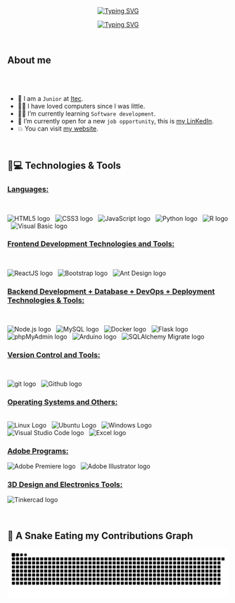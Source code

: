 <p align="center">
  <a href="https://git.io/typing-svg"><img src="https://readme-typing-svg.herokuapp.com?font=Fira+Code&pause=1000&color=82E1F7&width=435&lines=%3E+'Hello+World'" alt="Typing SVG" /></a>
</p>

<p align="center">
  <a href="https://git.io/typing-svg"><img src="https://readme-typing-svg.demolab.com?font=Fira+Code&pause=1000&color=F724DD&width=435&lines=Welcome+to+Milena's+GitHub" alt="Typing SVG" /></a>
</p>

<br>

## About me
<br><br>
- :school: I am a `Junior` at <a href="https://www.itecriocuarto.org.ar/" target="_blank">Itec</a>.
- :technologist: I have loved computers since I was little.
- :student: I’m currently learning `Software development`.
- :thinking: I’m currently open for a new `job opportunity`, this is <a href="https://www.linkedin.com/in/milena-sivit/?locale=en_US" target="_blank">my LinKedIn</a>.
- :boom: You can visit <a href="https://cvmilenasivit.netlify.app/" target="_blank">my website</a>.
<br>



## 🚀💻 Technologies & Tools

### <u> Languages: </u>

<br>

<span><img src="https://img.shields.io/badge/HTML5-E34F26?style=for-the-badge&logo=html5&logoColor=white" alt="HTML5 logo" title="HTML5" height="25" /></span>
&nbsp;
<span><img src="https://img.shields.io/badge/CSS3-1572B6?style=for-the-badge&logo=css3&logoColor=white" alt="CSS3 logo" title="CSS3" height="25" /></span>
&nbsp;
<span><img src="https://img.shields.io/badge/JavaScript-323330?style=for-the-badge&logo=javascript&logoColor=F7DF1E" alt="JavaScript logo" title="JavaScript" height="25" /></span>
&nbsp;
<span><img src="https://img.shields.io/badge/Python-3776AB?style=for-the-badge&logo=python&logoColor=white" alt="Python logo" title="Python" height="25" /></span>
&nbsp;
<span><img src="https://img.shields.io/badge/R-276DC3?style=for-the-badge&logo=r&logoColor=white" alt="R logo" title="R" height="25" /></span>
&nbsp;
<span><img src="https://img.shields.io/badge/Visual_Basic-5C2D91?style=for-the-badge&logo=visual-basic&logoColor=white" alt="Visual Basic logo" title="Visual Basic" height="25" /></span>

### <u> Frontend Development Technologies and Tools: </u>

<br>

<span><img src="https://img.shields.io/badge/React-20232A?style=for-the-badge&logo=react&logoColor=61DAFB" alt="ReactJS logo" title="ReactJS" height="25" /></span>
&nbsp;
<span><img src="https://img.shields.io/badge/Bootstrap-563D7C?style=for-the-badge&logo=bootstrap&logoColor=white" alt="Bootstrap logo" title="Bootstrap" height="25" /></span>
&nbsp;
<span><img src="https://img.shields.io/badge/Ant_Design-0170FE?style=for-the-badge&logo=ant-design&logoColor=white" alt="Ant Design logo" title="Ant Design" height="25" /></span>
&nbsp;

### <u> Backend Development + Database + DevOps + Deployment Technologies & Tools: </u>

<br>

<span><img src="https://img.shields.io/badge/Node.js-339933?style=for-the-badge&logo=nodedotjs&logoColor=white" alt="Node.js logo" title="Node.js" height="25" /></span>
&nbsp;
<span><img src = "https://img.shields.io/badge/MySQL-005C84?style=for-the-badge&logo=mysql&logoColor=white" alt="MySQL logo" title="MySQL" height="25"/></span>
&nbsp;
<span><img src="https://img.shields.io/badge/Docker-2CA5E0?style=for-the-badge&logo=docker&logoColor=white" alt="Docker logo" title="Docker Code" height="25" /></span>
&nbsp;
<span><img src = "https://img.shields.io/badge/Flask-000000?style=for-the-badge&logo=flask&logoColor=white" alt="Flask logo"  title="Flask" height="25"/></span>
&nbsp;
<span><img src="https://img.shields.io/badge/phpMyAdmin-6C78AF?style=for-the-badge&logo=phpmyadmin&logoColor=white" alt="phpMyAdmin logo" title="phpMyAdmin" height="25" /></span>
&nbsp;
<span><img src="https://img.shields.io/badge/Arduino-00979D?style=for-the-badge&logo=arduino&logoColor=white" alt="Arduino logo" title="Arduino" height="25" /></span>
&nbsp;
<span><img src="https://img.shields.io/badge/SQLAlchemy_Migrate-003B57?style=for-the-badge&logo=sqlalchemy&logoColor=white" alt="SQLAlchemy Migrate logo" title="SQLAlchemy Migrate" height="25" /></span>




### <u> Version Control and Tools:</u>

<br>

<span><img src="https://img.shields.io/badge/GIT-E44C30?style=for-the-badge&logo=git&logoColor=white" alt="git logo" title="Git" height="25" /></span>
&nbsp;
<span><img src="https://img.shields.io/badge/GitHub-100000?style=for-the-badge&logo=github&logoColor=white" alt="Github logo" title="Github" height="25" /></span>
&nbsp;

### <u> Operating Systems and Others:</u>

<br>

<span>
<img src = "https://img.shields.io/badge/Linux-FCC624?style=for-the-badge&logo=linux&logoColor=black" alt="Linux Logo"  title="Linux" height="25"/>
</span>
&nbsp;
<span>
<img src = "https://img.shields.io/badge/Ubuntu-E95420?style=for-the-badge&logo=ubuntu&logoColor=white" alt="Ubuntu Logo"  title="Ubuntu" height="25"/>
</span>
&nbsp;
<span>
<img src="https://img.shields.io/badge/Windows-0078D6?style=for-the-badge&logo=windows&logoColor=white" alt="Windows Logo" title="Windows" height="25"/>
</span>
&nbsp;
<span><img src="https://img.shields.io/badge/VSCode-0078D4?style=for-the-badge&logo=visual%20studio%20code&logoColor=white" alt="Visual Studio Code logo" title="Visual Studio Code" height="25" /></span>
&nbsp;
<span><img src="https://img.shields.io/badge/Excel-217346?style=for-the-badge&logo=microsoft-excel&logoColor=white" alt="Excel logo" title="Microsoft Excel" height="25" /></span>

### <u> Adobe Programs:</u>

<span><img src="https://img.shields.io/badge/Adobe_Premiere-9999FF?style=for-the-badge&logo=adobe-premiere-pro&logoColor=white" alt="Adobe Premiere logo" title="Adobe Premiere" height="25" /></span>
&nbsp;
<span><img src="https://img.shields.io/badge/Adobe_Illustrator-FF9A00?style=for-the-badge&logo=adobe-illustrator&logoColor=white" alt="Adobe Illustrator logo" title="Adobe Illustrator" height="25" /></span>


### <u> 3D Design and Electronics Tools:</u>
<span><img src="https://img.shields.io/badge/Tinkercad-FE6C6C?style=for-the-badge&logo=tinkercad&logoColor=white" alt="Tinkercad logo" title="Tinkercad" height="25" /></span>

<br>

## 🐍 A Snake Eating my Contributions Graph
	
<p align = "center">
	<img src = "https://github.com/7oSkaaa/7oSkaaa/blob/output/github-contribution-grid-snake.svg?" alt = "Snake Game"/>
</p>
